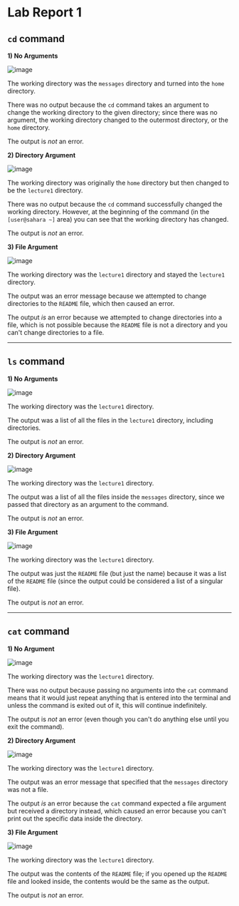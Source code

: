 # Lab Report 1

## `cd` command
**1) No Arguments**

![image](https://github.com/sli051357/cse15l-lab-reports/assets/100035287/2e132d6a-ab3b-4b9d-b1bb-0fba36446ea4)

The working directory was the `messages` directory and turned into the `home` directory.

There was no output because the ``cd`` command takes an argument to change the working directory to the given directory; since there was no argument, the working directory changed to the outermost directory, or the `home` directory.

The output is *not* an error.

**2) Directory Argument**

![image](https://github.com/sli051357/cse15l-lab-reports/assets/100035287/fd2ab1d2-8056-4c31-b79a-fc0d5ac5da4a)

The working directory was originally the `home` directory but then changed to be the `lecture1` directory.

There was no output because the ``cd`` command successfully changed the working directory. However, at the beginning of the command (in the `[user@sahara ~]` area) you can see that the working directory has changed.

The output is *not* an error.

**3) File Argument**

![image](https://github.com/sli051357/cse15l-lab-reports/assets/100035287/029c6518-d226-4401-ac86-986cf103cecc)

The working directory was the `lecture1` directory and stayed the `lecture1` directory.

The output was an error message because we attempted to change directories to the `README` file, which then caused an error.

The output *is* an error because we attempted to change directories into a file, which is not possible because the `README` file is not a directory and you can't change directories to a file.

---

## `ls` command
**1) No Arguments**

![image](https://github.com/sli051357/cse15l-lab-reports/assets/100035287/9d8a5943-b505-4cef-b6f4-7fcab5cab0b8)

The working directory was the `lecture1` directory. 

The output was a list of all the files in the `lecture1` directory, including directories.

The output is *not* an error.

**2) Directory Argument**

![image](https://github.com/sli051357/cse15l-lab-reports/assets/100035287/94954b63-29b6-4c77-98ef-5e8d41f7f643)

The working directory was the `lecture1` directory.

The output was a list of all the files inside the `messages` directory, since we passed that directory as an argument to the command.

The output is *not* an error.

**3) File Argument**

![image](https://github.com/sli051357/cse15l-lab-reports/assets/100035287/88d8a0c1-70b3-4b59-9e8a-826e33acae53)

The working directory was the `lecture1` directory.

The output was just the `README` file (but just the name) because it was a list of the `README` file (since the output could be considered a list of a singular file).

The output is *not* an error.

---

## `cat` command
**1) No Argument**

![image](https://github.com/sli051357/cse15l-lab-reports/assets/100035287/c09c7075-4e6c-4fab-b218-a5a76a0e4bc4)

The working directory was the `lecture1` directory.

There was no output because passing no arguments into the `cat` command means that it would just repeat anything that is entered into the terminal and unless the command is exited out of it, this will continue indefinitely.

The output is *not* an error (even though you can't do anything else until you exit the command).

**2) Directory Argument**

![image](https://github.com/sli051357/cse15l-lab-reports/assets/100035287/8aba7e2b-1f23-49cf-99eb-b92d69e8e35f)

The working directory was the `lecture1` directory.

The output was an error message that specified that the `messages` directory was not a file.

The output *is* an error because the `cat` command expected a file argument but received a directory instead, which caused an error because you can't print out the specific data inside the directory.

**3) File Argument**

![image](https://github.com/sli051357/cse15l-lab-reports/assets/100035287/5030bb3d-73c0-496c-ba2a-160f089e53d9)

The working directory was the `lecture1` directory.

The output was the contents of the `README` file; if you opened up the `README` file and looked inside, the contents would be the same as the output.

The output is *not* an error.
